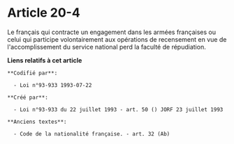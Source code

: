 # Article 20-4

Le français qui contracte un engagement dans les armées françaises ou celui qui participe volontairement aux opérations de
recensement en vue de l'accomplissement du service national perd la faculté de répudiation.

**Liens relatifs à cet article**

	**Codifié par**:

	  - Loi n°93-933 1993-07-22

	**Créé par**:

	  - Loi n°93-933 du 22 juillet 1993 - art. 50 () JORF 23 juillet 1993

	**Anciens textes**:

	  - Code de la nationalité française. - art. 32 (Ab)
